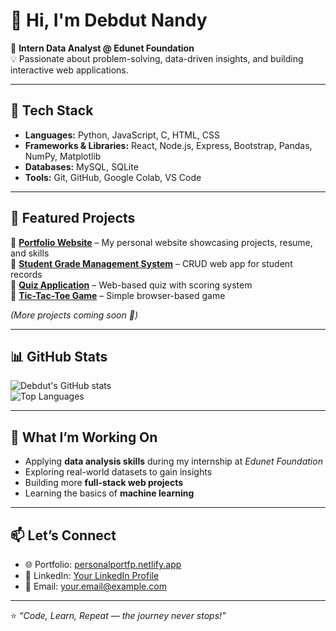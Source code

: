 # 👋 Hi, I'm Debdut Nandy  

🚀 **Intern Data Analyst @ Edunet Foundation**  
💡 Passionate about problem-solving, data-driven insights, and building interactive web applications.  

---

## 🔧 Tech Stack  
- **Languages:** Python, JavaScript, C, HTML, CSS  
- **Frameworks & Libraries:** React, Node.js, Express, Bootstrap, Pandas, NumPy, Matplotlib  
- **Databases:** MySQL, SQLite  
- **Tools:** Git, GitHub, Google Colab, VS Code  

---

## 📌 Featured Projects  

🔹 [**Portfolio Website**](https://personalportfp.netlify.app) – My personal website showcasing projects, resume, and skills  
🔹 [**Student Grade Management System**](https://github.com/Deb124-source/student-grade-system) – CRUD web app for student records  
🔹 [**Quiz Application**](https://github.com/Deb124-source/quiz) – Web-based quiz with scoring system  
🔹 [**Tic-Tac-Toe Game**](https://github.com/Deb124-source/tictactoe) – Simple browser-based game  

*(More projects coming soon 🚀)*  

---

## 📊 GitHub Stats  

![Debdut's GitHub stats](https://github-readme-stats.vercel.app/api?username=Deb124-source&show_icons=true&theme=radical)  
![Top Languages](https://github-readme-stats.vercel.app/api/top-langs/?username=Deb124-source&layout=compact&theme=radical)  

---

## 🌱 What I’m Working On  
- Applying **data analysis skills** during my internship at *Edunet Foundation*  
- Exploring real-world datasets to gain insights  
- Building more **full-stack web projects**  
- Learning the basics of **machine learning**  

---

## 📫 Let’s Connect  
- 🌐 Portfolio: [personalportfp.netlify.app](https://personalportfp.netlify.app)  
- 💼 LinkedIn: [Your LinkedIn Profile](https://linkedin.com/in/your-link)  
- 📧 Email: your.email@example.com  

---

⭐️ *“Code, Learn, Repeat — the journey never stops!”*
